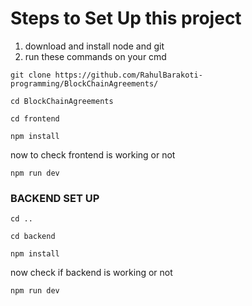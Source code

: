 # Steps to Set Up this project

1. download and install node and git
2. run these commands on your cmd

```git clone https://github.com/RahulBarakoti-programming/BlockChainAgreements/```

```cd BlockChainAgreements```

```cd frontend```

```npm install```

now to check frontend is working or not

```npm run dev```

### BACKEND SET UP

```cd ..```

```cd backend```

```npm install```

now check if backend is working or not

```npm run dev```
